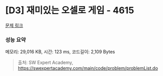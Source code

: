 # [D3] 재미있는 오셀로 게임 - 4615 

[문제 링크](https://swexpertacademy.com/main/code/problem/problemDetail.do?contestProbId=AWQmA4uK8ygDFAXj) 

### 성능 요약

메모리: 29,016 KB, 시간: 123 ms, 코드길이: 2,109 Bytes



> 출처: SW Expert Academy, https://swexpertacademy.com/main/code/problem/problemList.do